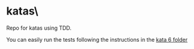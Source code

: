 # katas\

Repo for katas using TDD.

You can easily run the tests following the instructions in the [kata 6 folder](https://github.com/TheComputerCat/katas/tree/main/kata6)
